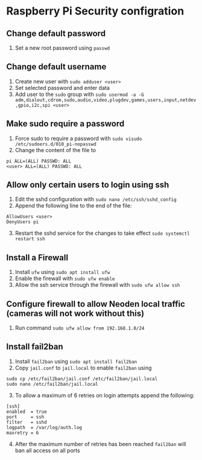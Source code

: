 # Raspberry Pi Security configration

## Change default password
1. Set a new root password using `passwd`

## Change default username
1. Create new user with `sudo adduser <user>`
2. Set selected password and enter data
3. Add user to the `sudo` group with `sudo usermod -a -G adm,dialout,cdrom,sudo,audio,video,plugdev,games,users,input,netdev,gpio,i2c,spi <user>`

## Make sudo require a password
1. Force sudo to require a password with `sudo visudo /etc/sudoers.d/010_pi-nopasswd`
2. Change the content of the file to 
```
pi ALL=(ALL) PASSWD: ALL
<user> ALL=(ALL) PASSWD: ALL
```

## Allow only certain users to login using ssh
1. Edit the sshd configuration with `sudo nano /etc/ssh/sshd_config`
2. Append the following line to the end of the file: 
```
AllowUsers <user>
DenyUsers pi
```
3. Restart the sshd service for the changes to take effect `sudo systemctl restart ssh`

## Install a Firewall
1. Install `ufw` using `sudo apt install ufw`
2. Enable the firewall with `sudo ufw enable`
3. Allow the ssh service through the firewall with `sudo ufw allow ssh`

## Configure firewall to allow Neoden local traffic (cameras will not work without this)
1. Run command `sudo ufw allow from 192.168.1.0/24`

## Install fail2ban
1. Install `fail2ban` using `sudo apt install fail2ban`
2. Copy `jail.conf` to `jail.local` to enable `fail2ban` using
```
sudo cp /etc/fail2ban/jail.conf /etc/fail2ban/jail.local
sudo nano /etc/fail2ban/jail.local
```
3. To allow a maximum of 6 retries on login attempts append the following:
```
[ssh]
enabled  = true
port     = ssh
filter   = sshd
logpath  = /var/log/auth.log
maxretry = 6
```
4. After the maximum number of retries has been reached `fail2ban` will ban all access on all ports

